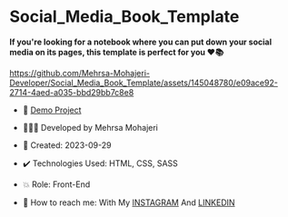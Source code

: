 # Social_Media_Book_Template

**If you're looking for a notebook where you can put down your social media on its pages, this template is perfect for you ♥️📚**


https://github.com/Mehrsa-Mohajeri-Developer/Social_Media_Book_Template/assets/145048780/e09ace92-2714-4aed-a035-bbd29bb7c8e8


- 🔗 [Demo Project](https://mehrsa-mohajeri-developer.github.io/Social_Media_Book_Template/)
  
- 👩🏻‍💻 Developed by Mehrsa Mohajeri

- 📆 Created: 2023-09-29

- ✔️ Technologies Used: HTML, CSS, SASS

- 💥 Role: Front-End

- 📲 How to reach me: With My [INSTAGRAM](https://www.instagram.com/mehrsa_mohajeri_developer) And [LINKEDIN](https://www.linkedin.com/in/mehrsa-mohajeri-developer)
